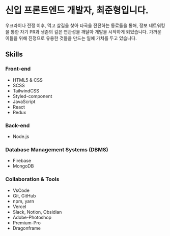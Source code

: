 # 신입 프론트엔드 개발자, 최준형입니다.

우크라이나 전쟁 이후, 먹고 살길을 찾아 타국을 전전하는 동료들을 통해, 정보 네트워킹을 통한 자기 PR과 생존의 깊은 연관성을 깨달아 개발을 시작하게 되었습니다. 가까운 이들을 위해 진정으로 유용한 것들을 만드는 일에 가치를 두고 있습니다.

## Skills

### Front-end
- HTML5 & CSS
- SCSS
- TailwindCSS
- Styled-component
- JavaScript
- React
- Redux

### Back-end
- Node.js

### Database Management Systems (DBMS)
- Firebase
- MongoDB

### Collaboration & Tools
- VsCode
- Git, GitHub
- npm, yarn
- Vercel
- Slack, Notion, Obsidian
- Adobe-Photoshop
- Premium-Pro
- Dragonframe
